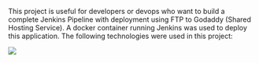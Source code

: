 This project is useful for developers or devops who want to build a complete Jenkins Pipeline with deployment using FTP to Godaddy (Shared Hosting Service). A docker container running Jenkins was used to deploy this application. The following technologies were used in this project:

<img src="https://github.com/ranceforhiwd/jenkins-pipline/blob/main/pipeline.jpg" />
